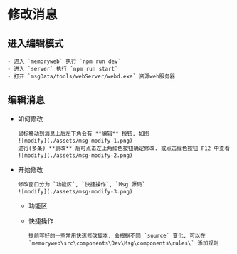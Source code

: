 # 修改消息

## 进入编辑模式

    - 进入 `memoryweb` 执行 `npm run dev`
    - 进入 `server` 执行 `npm run start`
    - 打开 `msgData/tools/webServer/webd.exe` 资源web服务器

## 编辑消息

-   如何修改

        鼠标移动到消息上后左下角会有 **编辑** 按钮, 如图
        ![modify](./assets/msg-modify-1.png)
        进行(多条) **删改** 后可点击左上角红色按钮确定修改. 或点击绿色按钮 F12 中查看
        ![modify](./assets/msg-modify-2.png)

-   开始修改

        修改窗口分为 `功能区`, `快捷操作`, `Msg 源码`
        ![modify](./assets/msg-modify-3.png)

    -   功能区
    -   快捷操作

            提前写好的一些常用快速修改脚本, 会根据不同 `source` 变化, 可以在 `memoryweb\src\components\Dev\Msg\components\rules\` 添加规则
